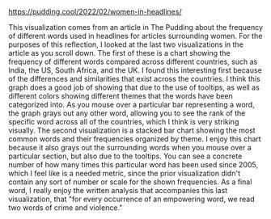 https://pudding.cool/2022/02/women-in-headlines/

This visualization comes from an article in The Pudding about the frequency of different words used in headlines for articles surrounding women. For the purposes 
of this reflection, I looked at the last two visualizations in the article as you scroll down. The first of these is a chart showing the frequency of different words 
compared across different countries, such as India, the US, South Africa, and the UK. I found this interesting first because of the differences and similarities that exist 
across the countries. I think this graph does a good job of showing that due to the use of tooltips, as well as different colors showing different themes that the words
have been categorized into. As you mouse over a particular bar representing a word, the graph grays out any other word, allowing you to see the rank of the specific word
across all of the countries, which I think is very striking visually. The second visualization is a stacked bar chart showing the most common words and their frequencies
organized by theme. I enjoy this chart because it also grays out the surrounding words when you mouse over a particular section, but also due to the tooltips. You can see
a concrete number of how many times this particular word has been used since 2005, which I feel like is a needed metric, since the prior visualization didn't contain
any sort of number or scale for the shown frequencies. As a final word, I really enjoy the written analysis that accompanies this last visualization, that "for every 
occurrence of an empowering word, we read two words of crime and violence."
